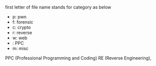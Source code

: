 first letter of file name stands for category as below

- p: pwn
- f: forensic
- c: crypto
- r: reverse
- w: web
- : PPC
- m: misc

PPC (Professional Programming and Coding)
RE (Reverse Engineering),